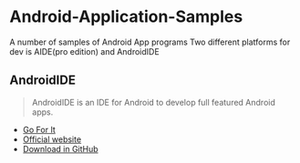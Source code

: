 # Android-Application-Samples
A number of samples of Android App programs
Two different platforms for dev is AIDE(pro edition) and AndroidIDE

## **AndroidIDE**
>AndroidIDE is an IDE for Android to develop full featured Android apps.<br>

+ [Go For It](https://github.com/AndroidIDEOfficial/AndroidIDE)<br>
+ [Official website](https://m.androidide.com/)  <br>
+ [Download in GitHub](https://github.com/AndroidIDEOfficial/AndroidIDE/releases)<br>
